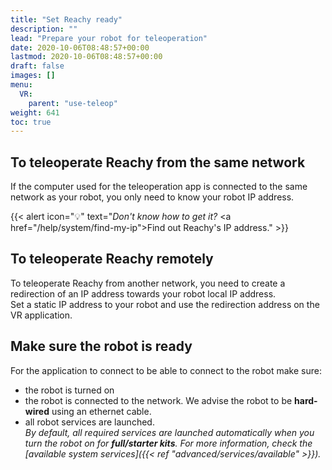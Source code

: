 ```yaml
---
title: "Set Reachy ready"
description: ""
lead: "Prepare your robot for teleoperation"
date: 2020-10-06T08:48:57+00:00
lastmod: 2020-10-06T08:48:57+00:00
draft: false
images: []
menu:
  VR:
    parent: "use-teleop"
weight: 641
toc: true
---
```


## To teleoperate Reachy from the same network
If the computer used for the teleoperation app is connected to the same network as your robot, you only need to know your robot IP address.  

{{< alert icon="💡" text="<i>Don't know how to get it? </i><a href=\"/help/system/find-my-ip\">Find out Reachy's IP address</a>." >}}

## To teleoperate Reachy remotely
To teleoperate Reachy from another network, you need to create a redirection of an IP address towards your robot local IP address.  
Set a static IP address to your robot and use the redirection address on the VR application.

## Make sure the robot is ready
For the application to connect to be able to connect to the robot make sure:
* the robot is turned on
* the robot is connected to the network. We advise the robot to be **hard-wired** using an ethernet cable.
* all robot services are launched.  
*By default, all required services are launched automatically when you turn the robot on for **full/starter kits**. For more information, check the [available system services]({{< ref "advanced/services/available" >}}).* 